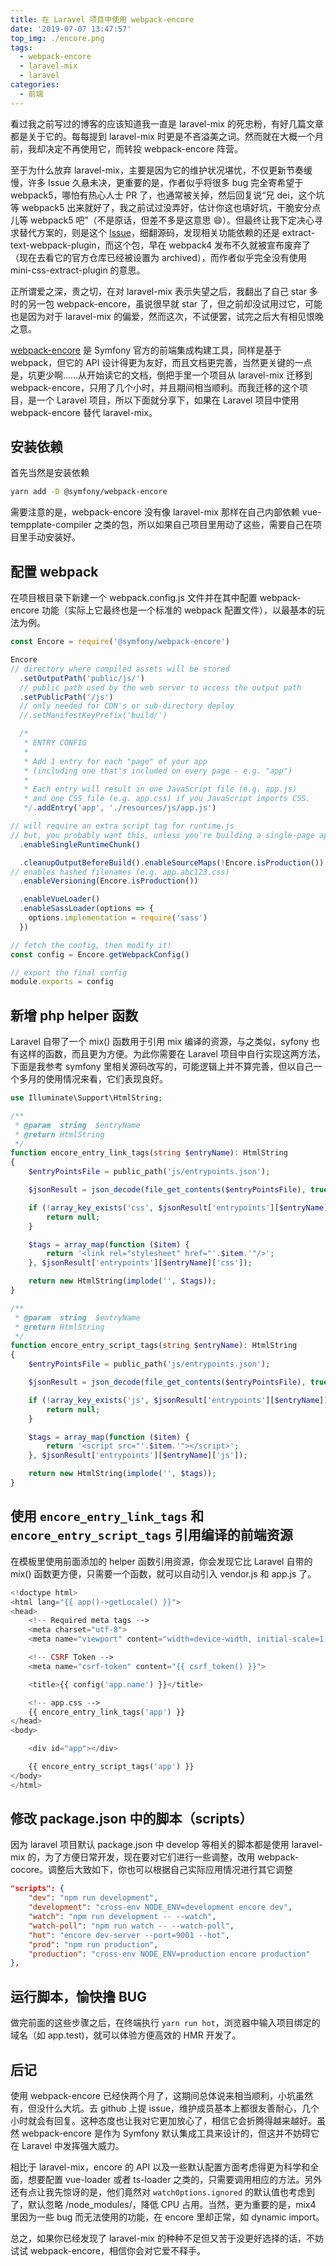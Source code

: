 ```yaml
---
title: 在 Laravel 项目中使用 webpack-encore
date: '2019-07-07 13:47:57'
top_img: ./encore.png
tags:
  - webpack-encore
  - laravel-mix
  - laravel
categories:
  - 前端
---
```


看过我之前写过的博客的应该知道我一直是 laravel-mix 的死忠粉，有好几篇文章都是关于它的。每每提到 laravel-mix 时更是不吝溢美之词。然而就在大概一个月前，我却决定不再使用它，而转投 webpack-encore 阵营。

至于为什么放弃 laravel-mix，主要是因为它的维护状况堪忧，不仅更新节奏缓慢，许多 Issue 久悬未决，更重要的是，作者似乎将很多 bug 完全寄希望于 webpack5，哪怕有热心人士 PR 了，也通常被关掉，然后回复说“兄 dei，这个坑等 webpack5 出来就好了，我之前试过没弄好，估计你这也填好坑，干脆安分点儿等 webpack5 吧”（不是原话，但差不多是这意思 :smile:）。但最终让我下定决心寻求替代方案的，则是这个 [Issue](https://github.com/JeffreyWay/laravel-mix/issues/1914)，细翻源码，发现相关功能依赖的还是 extract-text-webpack-plugin，而这个包，早在 webpack4 发布不久就被宣布废弃了（现在去看它的官方仓库已经被设置为 archived），而作者似乎完全没有使用 mini-css-extract-plugin 的意思。

正所谓爱之深，责之切，在对 laravel-mix 表示失望之后，我翻出了自己 star 多时的另一包 webpack-encore，虽说很早就 star 了，但之前却没试用过它，可能也是因为对于 laravel-mix 的偏爱，然而这次，不试便罢，试完之后大有相见恨晚之意。

[webpack-encore](https://symfony.com/doc/current/frontend/encore/simple-example.html) 是 Symfony 官方的前端集成构建工具，同样是基于 webpack，但它的 API 设计得更为友好，而且文档更完善，当然更关键的一点是，坑更少啊……从开始读它的文档，倒把手里一个项目从 laravel-mix 迁移到 webpack-encore，只用了几个小时，并且期间相当顺利。而我迁移的这个项目，是一个 Laravel 项目，所以下面就分享下，如果在 Laravel 项目中使用 webpack-encore 替代 laravel-mix。

## 安装依赖

首先当然是安装依赖

```bash
yarn add -D @symfony/webpack-encore
```

需要注意的是，webpack-encore 没有像 laravel-mix 那样在自己内部依赖 vue-tempplate-compiler 之类的包，所以如果自己项目里用动了这些，需要自己在项目里手动安装好。

## 配置 webpack

在项目根目录下新建一个 webpack.config.js 文件并在其中配置 webpack-encore 功能（实际上它最终也是一个标准的 webpack 配置文件），以最基本的玩法为例。

```js
const Encore = require('@symfony/webpack-encore')

Encore
// directory where compiled assets will be stored
  .setOutputPath('public/js/')
  // public path used by the web server to access the output path
  .setPublicPath('/js')
  // only needed for CDN's or sub-directory deploy
  //.setManifestKeyPrefix('build/')

  /*
   * ENTRY CONFIG
   *
   * Add 1 entry for each "page" of your app
   * (including one that's included on every page - e.g. "app")
   *
   * Each entry will result in one JavaScript file (e.g. app.js)
   * and one CSS file (e.g. app.css) if you JavaScript imports CSS.
   */.addEntry('app', './resources/js/app.js')

// will require an extra script tag for runtime.js
// but, you probably want this, unless you're building a single-page app
  .enableSingleRuntimeChunk()

  .cleanupOutputBeforeBuild().enableSourceMaps(!Encore.isProduction())
// enables hashed filenames (e.g. app.abc123.css)
  .enableVersioning(Encore.isProduction())

  .enableVueLoader()
  .enableSassLoader(options => {
    options.implementation = require('sass')
  })

// fetch the config, then modify it!
const config = Encore.getWebpackConfig()

// export the final config
module.exports = config
```


## 新增 php helper 函数

Laravel 自带了一个 mix() 函数用于引用 mix 编译的资源，与之类似，syfony 也有这样的函数，而且更为方便。为此你需要在 Laravel 项目中自行实现这两方法，下面是我参考 symfony 里相关源码改写的，可能逻辑上并不算完善，但以自己一个多月的使用情况来看，它们表现良好。

```php
use Illuminate\Support\HtmlString;

/**
 * @param  string  $entryName
 * @return HtmlString
 */
function encore_entry_link_tags(string $entryName): HtmlString
{
    $entryPointsFile = public_path('js/entrypoints.json');

    $jsonResult = json_decode(file_get_contents($entryPointsFile), true);

    if (!array_key_exists('css', $jsonResult['entrypoints'][$entryName])) {
        return null;
    }

    $tags = array_map(function ($item) {
        return '<link rel="stylesheet" href="'.$item.'"/>';
    }, $jsonResult['entrypoints'][$entryName]['css']);

    return new HtmlString(implode('', $tags));
}

/**
 * @param  string  $entryName
 * @return HtmlString
 */
function encore_entry_script_tags(string $entryName): HtmlString
{
    $entryPointsFile = public_path('js/entrypoints.json');

    $jsonResult = json_decode(file_get_contents($entryPointsFile), true);

    if (!array_key_exists('js', $jsonResult['entrypoints'][$entryName])) {
        return null;
    }

    $tags = array_map(function ($item) {
        return '<script src="'.$item.'"></script>';
    }, $jsonResult['entrypoints'][$entryName]['js']);

    return new HtmlString(implode('', $tags));
}
```

## 使用 `encore_entry_link_tags` 和 `encore_entry_script_tags` 引用编译的前端资源

在模板里使用前面添加的 helper 函数引用资源，你会发现它比 Laravel 自带的 mix() 函数更方便，只需要一个函数，就可以自动引入 vendor.js 和 app.js 了。

```php
<!doctype html>
<html lang="{{ app()->getLocale() }}">
<head>
    <!-- Required meta tags -->
    <meta charset="utf-8">
    <meta name="viewport" content="width=device-width, initial-scale=1, shrink-to-fit=no">

    <!-- CSRF Token -->
    <meta name="csrf-token" content="{{ csrf_token() }}">

    <title>{{ config('app.name') }}</title>

    <!-- app.css -->
    {{ encore_entry_link_tags('app') }}
</head>
<body>

    <div id="app"></div>

    {{ encore_entry_script_tags('app') }}
</body>
</html>
```

## 修改 package.json 中的脚本（scripts）

因为 laravel 项目默认 package.json 中 develop 等相关的脚本都是使用 laravel-mix 的，为了方便日常开发，现在要对它们进行一些调整，改用 webpack-cocore。调整后大致如下，你也可以根据自己实际应用情况进行其它调整

```json
"scripts": {
    "dev": "npm run development",
    "development": "cross-env NODE_ENV=development encore dev",
    "watch": "npm run development -- --watch",
    "watch-poll": "npm run watch -- --watch-poll",
    "hot": "encore dev-server --port=9001 --hot",
    "prod": "npm run production",
    "production": "cross-env NODE_ENV=production encore production"
},
```

## 运行脚本，愉快撸 BUG

做完前面的这些步骤之后，在终端执行 `yarn run hot`，浏览器中输入项目绑定的域名（如 app.test)，就可以体验方便高效的 HMR 开发了。

## 后记

使用 webpack-encore 已经快两个月了，这期间总体说来相当顺利，小坑虽然有，但没什么大坑。去 github 上提 issue，维护成员基本上都很友善耐心，几个小时就会有回复。这种态度也让我对它更加放心了，相信它会折腾得越来越好。虽然 webpack-encore 是作为 Symfony 默认集成工具来设计的，但这并不妨碍它在 Laravel 中发挥强大威力。

相比于 laravel-mix，encore 的 API 以及一些默认配置方面考虑得更为科学和全面，想要配置 vue-loader 或者  ts-loader 之类的，只需要调用相应的方法。另外还有点让我先惊讶的是，他们竟然对 `watchOptions.ignored` 的默认值也考虑到了，默认忽略 /node_modules/，降低 CPU 占用。当然，更为重要的是，mix4 里因为一些 bug 而无法使用的功能，在 encore 里却正常，如 dynamic import。

总之，如果你已经发现了 laravel-mix 的种种不足但又苦于没更好选择的话，不妨试试 webpack-encore，相信你会对它爱不释手。
